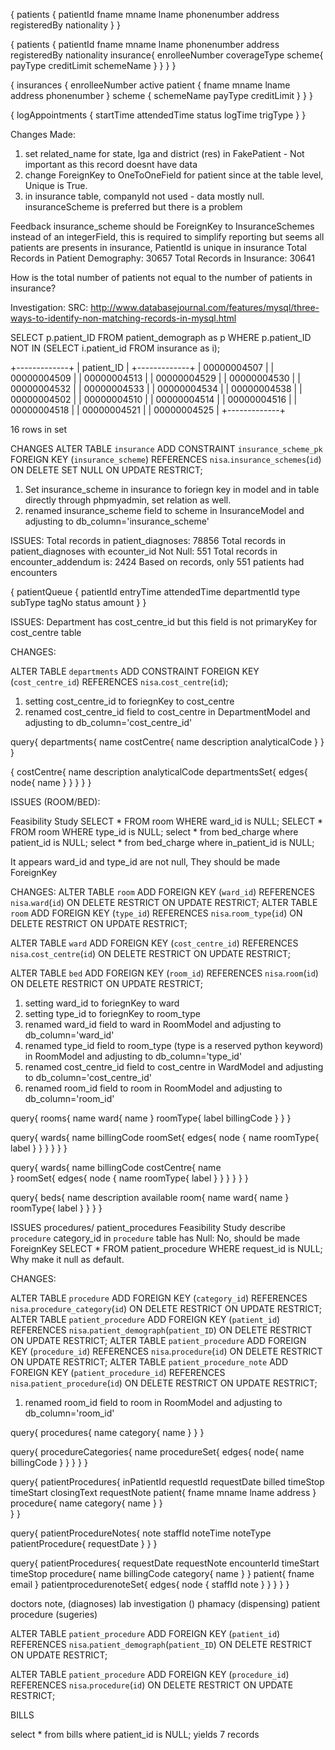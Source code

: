 {
  patients {
    patientId
    fname
    mname
    lname
    phonenumber
    address
    registeredBy
    nationality
  }
}

{
  patients {
    patientId
    fname
    mname
    lname
    phonenumber
    address
    registeredBy
    nationality
    insurance{
      enrolleeNumber
      coverageType
      scheme{
        payType
        creditLimit
        schemeName
      }
    }
  }
}


{
  insurances {
    enrolleeNumber
    active
    patient {
      fname
      mname
      lname
      address
      phonenumber
    }
    scheme {
      schemeName
      payType
      creditLimit
    }
  }
}


{
  logAppointments {
    startTime
    attendedTime
    status
    logTime
    trigType
  }
}


Changes Made:
1. set related_name for state, lga and district (res) in FakePatient - Not important as this record doesnt have data
2. change ForeignKey to OneToOneField for patient since at the table level, Unique is True.
3. in insurance table, companyId not used - data mostly null. insuranceScheme is preferred but there is a problem

Feedback
insurance_scheme should be ForeignKey to InsuranceSchemes instead of an integerField, this is required to simplify reporting but seems all patients are presents in insurance, PatientId is unique in insurance
Total Records in Patient Demography: 30657
Total Records in Insurance: 30641

How is the total number of patients not equal to the number of patients in insurance?

Investigation:
SRC: http://www.databasejournal.com/features/mysql/three-ways-to-identify-non-matching-records-in-mysql.html

SELECT p.patient_ID FROM patient_demograph as p WHERE p.patient_ID NOT IN (SELECT i.patient_id FROM insurance as i);

+-------------+
| patient_ID  |
+-------------+
| 00000004507 |
| 00000004509 |
| 00000004513 |
| 00000004529 |
| 00000004530 |
| 00000004532 |
| 00000004533 |
| 00000004534 |
| 00000004538 |
| 00000004502 |
| 00000004510 |
| 00000004514 |
| 00000004516 |
| 00000004518 |
| 00000004521 |
| 00000004525 |
+-------------+

16 rows in set

CHANGES
ALTER TABLE `insurance` ADD CONSTRAINT `insurance_scheme_pk` FOREIGN KEY (`insurance_scheme`) REFERENCES `nisa`.`insurance_schemes`(`id`) ON DELETE SET NULL ON UPDATE RESTRICT;

1. Set insurance_scheme in insurance to foriegn key in model and in table directly through phpmyadmin, set relation as well.
2. renamed insurance_scheme field to scheme in InsuranceModel and adjusting to db_column='insurance_scheme'



ISSUES:
Total records in patient_diagnoses: 78856
Total records in patient_diagnoses with ecounter_id Not Null: 551
Total records in encounter_addendum is: 2424
Based on records, only 551 patients had encounters

{
  patientQueue {
    patientId
    entryTime
    attendedTime
    departmentId
    type
    subType
    tagNo
    status
    amount
  }
}


ISSUES:
Department has cost_centre_id but this field is not primaryKey for cost_centre table

CHANGES:

ALTER TABLE `departments` ADD  CONSTRAINT FOREIGN KEY (`cost_centre_id`) REFERENCES `nisa`.`cost_centre`(`id`);

1. setting cost_centre_id to foriegnKey to cost_centre
2. renamed cost_centre_id field to cost_centre in DepartmentModel and adjusting to db_column='cost_centre_id'


query{
  departments{
    name
    costCentre{
      name
      description
      analyticalCode
    }
  }
}

{
  costCentre{
    name
    description
    analyticalCode
    departmentsSet{
      edges{
        node{
          name
        }
      }
    }
  }
}


ISSUES (ROOM/BED):

Feasibility Study
SELECT * FROM room WHERE ward_id is NULL; <Empty Set>
SELECT * FROM room WHERE type_id is NULL; <Empty Set>
select * from bed_charge where patient_id is NULL; <Empty Set>
select * from bed_charge where in_patient_id is NULL; <Empty Set>

It appears ward_id and type_id are not null, They should be made ForeignKey

CHANGES:
ALTER TABLE `room` ADD FOREIGN KEY (`ward_id`) REFERENCES `nisa`.`ward`(`id`) ON DELETE RESTRICT ON UPDATE RESTRICT; ALTER TABLE `room` ADD FOREIGN KEY (`type_id`) REFERENCES `nisa`.`room_type`(`id`) ON DELETE RESTRICT ON UPDATE RESTRICT;

ALTER TABLE `ward` ADD FOREIGN KEY (`cost_centre_id`) REFERENCES `nisa`.`cost_centre`(`id`) ON DELETE RESTRICT ON UPDATE RESTRICT;

ALTER TABLE `bed` ADD FOREIGN KEY (`room_id`) REFERENCES `nisa`.`room`(`id`) ON DELETE RESTRICT ON UPDATE RESTRICT;

1. setting ward_id to foriegnKey to ward
2. setting type_id to foriegnKey to room_type
3. renamed ward_id field to ward in RoomModel and adjusting to db_column='ward_id'
4. renamed type_id field to room_type (type is a reserved python keyword) in RoomModel and adjusting to db_column='type_id'
6. renamed cost_centre_id field to cost_centre in WardModel and adjusting to db_column='cost_centre_id'
7. renamed room_id field to room in RoomModel and adjusting to db_column='room_id'

query{
  rooms{
    name
    ward{
      name
    }
    roomType{
      label
      billingCode
    }
  }
}

query{
  wards{
    name
    billingCode
    roomSet{
      edges{
        node {
          name
          roomType{
            label
          }
        }
      }
    }
  }
}


query{
  wards{
    name
    billingCode
    costCentre{
      name      
    }
    roomSet{
      edges{
        node {
          name
          roomType{
            label
          }
        }
      }
    }
  }
}


query{
  beds{
    name
    description
    available
    room{
      name
      ward{
        name
      }
      roomType{
        label
      }
    }
  }
}


ISSUES procedures/ patient_procedures
Feasibility Study
describe `procedure`
category_id in `procedure` table has Null: No, should be made ForeignKey
SELECT * FROM patient_procedure WHERE request_id is NULL; <Empty Set> Why make it null as default.

CHANGES:

ALTER TABLE `procedure` ADD FOREIGN KEY (`category_id`) REFERENCES `nisa`.`procedure_category`(`id`) ON DELETE RESTRICT ON UPDATE RESTRICT;
ALTER TABLE `patient_procedure` ADD FOREIGN KEY (`patient_id`) REFERENCES `nisa`.`patient_demograph`(`patient_ID`) ON DELETE RESTRICT ON UPDATE RESTRICT; ALTER TABLE `patient_procedure` ADD FOREIGN KEY (`procedure_id`) REFERENCES `nisa`.`procedure`(`id`) ON DELETE RESTRICT ON UPDATE RESTRICT;
ALTER TABLE `patient_procedure_note` ADD FOREIGN KEY (`patient_procedure_id`) REFERENCES `nisa`.`patient_procedure`(`id`) ON DELETE RESTRICT ON UPDATE RESTRICT;

1. renamed room_id field to room in RoomModel and adjusting to db_column='room_id'


query{
  procedures{
    name
    category{
      name
    }
  }
}


query{
  procedureCategories{
    name
    procedureSet{
      edges{
        node{
          name
          billingCode
        }
      }
    }
  }
}

query{
  patientProcedures{
    inPatientId
    requestId
    requestDate
    billed
    timeStop
    timeStart
    closingText
    requestNote
    patient{
      fname
      mname
      lname
      address
    }
    procedure{
      name
      category{
        name
      }
    }    
  }
}


query{
  patientProcedureNotes{
    note
    staffId
    noteTime
    noteType
    patientProcedure{
      requestDate
    }
  }
}

query{
  patientProcedures{
    requestDate
    requestNote
    encounterId
    timeStart
    timeStop
    procedure{
      name
      billingCode
      category{
        name
      }
    }
    patient{
      fname
      email
    }
    patientprocedurenoteSet{
      edges{
        node {
          staffId
          note
        }
      }
    }
  }
}



doctors note, (diagnoses)
lab investigation ()
phamacy (dispensing)
patient procedure (sugeries)


ALTER TABLE `patient_procedure` ADD FOREIGN KEY (`patient_id`) REFERENCES `nisa`.`patient_demograph`(`patient_ID`) ON DELETE RESTRICT ON UPDATE RESTRICT;

ALTER TABLE `patient_procedure` ADD FOREIGN KEY (`procedure_id`) REFERENCES `nisa`.`procedure`(`id`) ON DELETE RESTRICT ON UPDATE RESTRICT;


BILLS

select * from bills where patient_id is NULL; yields 7 records